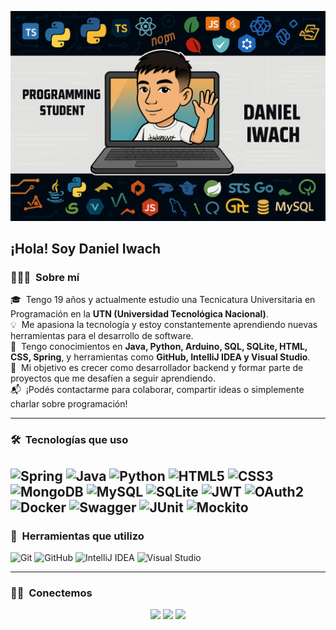 ![Daniel Iwach Banner](./logo-github.png)


<h2 align="left">¡Hola! Soy Daniel Iwach</h2>

### 👨🏻‍💻 &nbsp;Sobre mí

🎓 &nbsp;Tengo 19 años y actualmente estudio una Tecnicatura Universitaria en Programación en la **UTN (Universidad Tecnológica Nacional)**.  
💡 &nbsp;Me apasiona la tecnología y estoy constantemente aprendiendo nuevas herramientas para el desarrollo de software.  
🔧 &nbsp;Tengo conocimientos en **Java, Python, Arduino, SQL, SQLite, HTML, CSS, Spring**, y herramientas como **GitHub, IntelliJ IDEA y Visual Studio**.  
🚀 &nbsp;Mi objetivo es crecer como desarrollador backend y formar parte de proyectos que me desafíen a seguir aprendiendo.  
📬 &nbsp;¡Podés contactarme para colaborar, compartir ideas o simplemente charlar sobre programación!

---

### 🛠 &nbsp;Tecnologías que uso

![Spring](https://img.shields.io/badge/spring-%236DB33F.svg?style=for-the-badge&logo=spring&logoColor=white)
![Java](https://img.shields.io/badge/java-%23ED8B00.svg?style=for-the-badge&logo=java&logoColor=white)
![Python](https://img.shields.io/badge/python-3670A0?style=for-the-badge&logo=python&logoColor=ffdd54)
![HTML5](https://img.shields.io/badge/html5-%23E34F26.svg?style=for-the-badge&logo=html5&logoColor=white)
![CSS3](https://img.shields.io/badge/css3-%231572B6.svg?style=for-the-badge&logo=css3&logoColor=white)
![MongoDB](https://img.shields.io/badge/MongoDB-4EA94B?style=for-the-badge&logo=mongodb&logoColor=white)
![MySQL](https://img.shields.io/badge/mysql-%2300f.svg?style=for-the-badge&logo=mysql&logoColor=white)
![SQLite](https://img.shields.io/badge/sqlite-%2307405e.svg?style=for-the-badge&logo=sqlite&logoColor=white)
![JWT](https://img.shields.io/badge/JWT-000000?style=for-the-badge&logo=JSON%20web%20tokens&logoColor=white)
![OAuth2](https://img.shields.io/badge/OAuth2-0078D4?style=for-the-badge&logo=azuredevops&logoColor=white)
![Docker](https://img.shields.io/badge/Docker-2496ED?style=for-the-badge&logo=docker&logoColor=white)
![Swagger](https://img.shields.io/badge/Swagger-85EA2D?style=for-the-badge&logo=swagger&logoColor=black)
![JUnit](https://img.shields.io/badge/JUnit-25A162?style=for-the-badge&logo=junit5&logoColor=white)
![Mockito](https://img.shields.io/badge/Mockito-45C4B0?style=for-the-badge&logo=mockito&logoColor=white)
---

### 🧰 &nbsp;Herramientas que utilizo
![Git](https://img.shields.io/badge/Git-F05032?style=for-the-badge&logo=git&logoColor=white)
![GitHub](https://img.shields.io/badge/github-%23121011.svg?style=for-the-badge&logo=github&logoColor=white)
![IntelliJ IDEA](https://img.shields.io/badge/IntelliJIDEA-000000?style=for-the-badge&logo=intellijidea&logoColor=white)
![Visual Studio](https://img.shields.io/badge/Visual%20Studio-5C2D91?style=for-the-badge&logo=visual%20studio&logoColor=white)

---

### 🤝🏻 &nbsp;Conectemos

<p align="center">
  <a href="mailto:daniel.g.iwach@gmail.com"><img src="https://img.shields.io/badge/Gmail-D14836?style=for-the-badge&logo=gmail&logoColor=white"/></a>
  <a href="https://www.linkedin.com/in/daniel-iwach/"><img src="https://img.shields.io/badge/LinkedIn-0077B5?style=for-the-badge&logo=linkedin&logoColor=white"/></a>
  <a href="https://github.com/danieliwach"><img src="https://img.shields.io/badge/GitHub-000000?style=for-the-badge&logo=github&logoColor=white"/></a>
</p>


